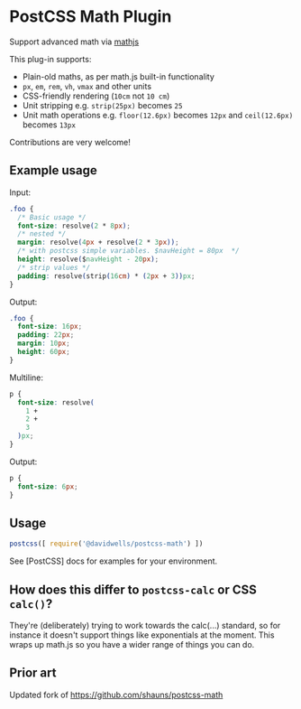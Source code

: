 # PostCSS Math Plugin

Support advanced math via [mathjs](https://github.com/josdejong/mathjs)

This plug-in supports:

* Plain-old maths, as per math.js built-in functionality
* `px`, `em`, `rem`, `vh`, `vmax` and other units
* CSS-friendly rendering (`10cm` not `10 cm`)
* Unit stripping e.g. `strip(25px)` becomes `25`
* Unit math operations e.g. `floor(12.6px)` becomes `12px` and `ceil(12.6px)` becomes `13px`

Contributions are very welcome!

## Example usage

Input:

```css
.foo {
  /* Basic usage */
  font-size: resolve(2 * 8px);
  /* nested */
  margin: resolve(4px + resolve(2 * 3px));
  /* with postcss simple variables. $navHeight = 80px  */
  height: resolve($navHeight - 20px);
  /* strip values */
  padding: resolve(strip(16cm) * (2px + 3))px;
}
```

Output:

```css
.foo {
  font-size: 16px;
  padding: 22px;
  margin: 10px;
  height: 60px;
}
```

Multiline:

```css
p {
  font-size: resolve(
    1 +
    2 +
    3
  )px;
}
```

Output:

```css
p {
  font-size: 6px;
}
```

## Usage

```js
postcss([ require('@davidwells/postcss-math') ])
```

See [PostCSS] docs for examples for your environment.


## How does this differ to `postcss-calc` or CSS `calc()`?

They're (deliberately) trying to work towards the calc(...) standard, so for
instance it doesn't support things like exponentials at the moment. This wraps
up math.js so you have a wider range of things you can do.


## Prior art

Updated fork of https://github.com/shauns/postcss-math
